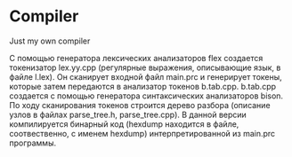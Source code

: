 # Compiler
Just my own compiler

С помощью генератора лексических анализаторов flex создается токенизатор lex.yy.cpp (регулярные выражения, описывающие язык, в файле l.lex). Он сканирует входной файл main.prc и генерирует токены, которые затем передаются в анализатор токенов b.tab.cpp. b.tab.cpp создается с помощью генератора синтаксических анализаторов bison. По ходу сканирования токенов строится дерево разбора (описание узлов в файлах parse_tree.h, parse_tree.cpp). В данной версии компилируется бинарный код (hexdump находится в файле, соотвественно, с именем hexdump) интерпретированной из main.prc программы. 
